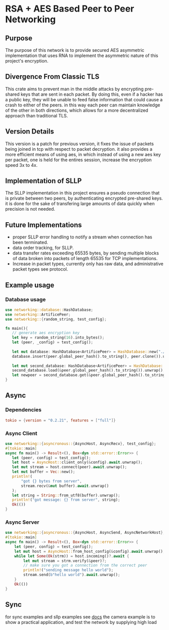 # RSA + AES Based Peer to Peer Networking

## Purpose

The purpose of this network is to provide secured AES asymmetric implementation that uses RNA to implement the asymmetric nature of this project's encryption.

## Divergence From Classic TLS

This crate aims to prevent man in the middle attacks by encrypting pre-shared keys that are sent in each packet. By doing this, even if a hacker has a public key, they will be unable to feed false information that could cause a crash to either of the peers. in this way each peer can maintain knowledge of the other in both directions, which allows for a more decentralized approach than traditional TLS.

## Version Details

This version is a patch for previous version, it fixes the issue of packets being joined in tcp with respect to packet decryption. it also provides a more efficient means of using aes, in which instead of using a new aes key per packet, one is held for the entires session, increase the encryption speed 3x to 4x.
## Implementation of SLLP

The SLLP implementation in this project ensures a pseudo connection that is private between two peers, by authenticating encrypted pre-shared keys. it is done for the sake of transfering large amounts of data quickly when precision is not needed.

## Future Implementations
<ul>
<li>proper SLLP error handling to notify a stream when connection has been terminated.</li>
<li>data order tracking, for SLLP.</li>
<li>data transfer rates exceeding 65535 bytes, by sending multiple blocks of data broken into packets of length 65535 for TCP implementations. </li>
<li>Increase in packet types, currently only has raw data, and administrative packet types see protocol.</li>
</ul>

## Example usage


### Database usage

```rust
use networking::database::HashDatabase;
use networking::ArtificePeer;
use networking::{random_string, test_config};

fn main(){
   // generate aes encryption key
   let key = random_string(16).into_bytes();
   let (peer, _config) = test_config();
   
   let mut database: HashDatabase<ArtificePeer> = HashDatabase::new("./test_db", key.clone()).unwrap();
   database.insert(peer.global_peer_hash().to_string(), peer.clone()).unwrap();
   
   let mut second_database: HashDatabase<ArtificePeer> = HashDatabase::new("./test_db", key).unwrap();
   second_database.load(&peer.global_peer_hash().to_string()).unwrap();
   let newpeer = second_database.get(&peer.global_peer_hash().to_string()).unwrap();
}
```
## Async

### Dependencies

```toml
tokio = {version = "0.2.21", features = ["full"]}
```

### Async Client
```rust
use networking::{asyncronous::{AsyncHost, AsyncRecv}, test_config};
#[tokio::main]
async fn main() -> Result<(), Box<dyn std::error::Error>> {
   let (peer, config) = test_config();
   let host = AsyncHost::client_only(&config).await.unwrap();
   let mut stream = host.connect(peer).await.unwrap();
   let mut buffer = Vec::new();
   println!(
       "got {} bytes from server",
       stream.recv(&mut buffer).await.unwrap()
   );
   let string = String::from_utf8(buffer).unwrap();
   println!("got message: {} from server", string);
   Ok(())
}
```
### Async Server
```rust
use networking::{asyncronous::{AsyncHost, AsyncSend, AsyncNetworkHost}, test_config};
#[tokio::main]
async fn main() -> Result<(), Box<dyn std::error::Error>> {
    let (peer, config) = test_config();
    let mut host = AsyncHost::from_host_config(&config).await.unwrap();
    while let Some(Ok(strm)) = host.incoming()?.await {
        let mut stream = strm.verify(&peer)?;
        // make sure you got a connection from the correct peer
        println!("sending message hello world");
        stream.send(b"hello world").await.unwrap();
    }
    Ok(())
}
```
## Sync

for sync examples and sllp examples see <a href="https://docs.rs/networking/0.1.7/networking">docs</a>
the camera example is to show a practical application, and test the network by supplying high load
